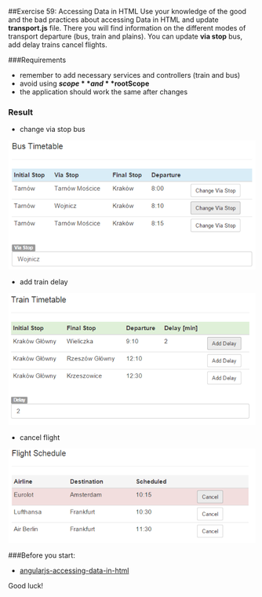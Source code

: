 ##Exercise 59: Accessing Data in HTML
Use your knowledge of the good and the bad practices about accessing Data in HTML and update **transport.js** file.
There you will find information on the different modes of transport departure (bus, train and plains). You can update **via stop**  bus, add delay trains cancel flights.

###Requirements
* remember to add necessary services and controllers (train and bus)
* avoid using **$scope** and **$rootScope**
* the application should work the same after changes

### Result
* change via stop bus

![alt text](app/assets/1.png)

* add train delay

![alt text](app/assets/2.png)

* cancel flight

![alt text](app/assets/3.png)

###Before you start:
* [angularjs-accessing-data-in-html](https://egghead.io/lessons/angularjs-accessing-data-in-html)

Good luck!
